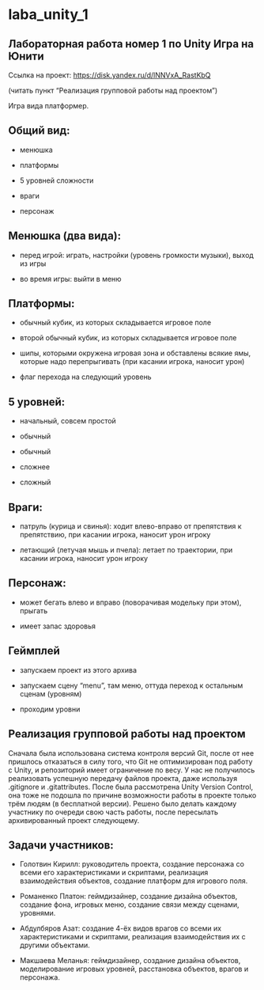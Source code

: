 # laba_unity_1
Лабораторная работа номер 1 по Unity
Игра на Юнити
------------------------------------------------------------------------------------------
Ссылка на проект: https://disk.yandex.ru/d/lNNVxA_RastKbQ 

(читать пункт “Реализация групповой работы над проектом”)


Игра вида платформер.

Общий вид:
------------------------------------------------------------------------------------------
- менюшка

- платформы

- 5 уровней сложности

- враги

- персонаж


Менюшка (два вида):
------------------------------------------------------------------------------------------
- перед игрой: играть, настройки (уровень громкости музыки), выход из игры

- во время игры: выйти в меню


Платформы:
------------------------------------------------------------------------------------------
- обычный кубик, из которых складывается игровое поле

- второй обычный кубик, из которых складывается игровое поле

- шипы, которыми окружена игровая зона и обставлены всякие ямы, которые надо перепрыгивать (при касании игрока, наносит урон)

- флаг перехода на следующий уровень


5 уровней:
------------------------------------------------------------------------------------------
- начальный, совсем простой

- обычный

- обычный

- сложнее

- сложный


Враги:
------------------------------------------------------------------------------------------
- патруль (курица и свинья): ходит влево-вправо от препятствия к препятствию, при касании игрока, наносит урон игроку

- летающий (летучая мышь и пчела): летает по траектории, при касании игрока, наносит урон игроку


Персонаж:
------------------------------------------------------------------------------------------
- может бегать влево и вправо (поворачивая модельку при этом), прыгать

- имеет запас здоровья







Геймплей
------------------------------------------------------------------------------------------
- запускаем проект из этого архива

- запускаем сцену “menu”, там меню, оттуда переход к остальным сценам (уровням)

- проходим уровни


Реализация групповой работы над проектом
------------------------------------------------------------------------------------------
Сначала была использована система контроля версий Git, после от нее пришлось отказаться в силу того, что Git не оптимизирован под работу с Unity, и репозиторий имеет ограничение по весу. У нас не получилось реализовать успешную передачу файлов проекта, даже используя .gitignore и .gitattributes.
После была рассмотрена Unity Version Control, она тоже не подошла по причине возможности работы в проекте только трём людям (в бесплатной версии).
Решено было делать каждому участнику по очереди свою часть работы, после пересылать архивированный проект следующему.


Задачи участников:
------------------------------------------------------------------------------------------
- Голотвин Кирилл: руководитель проекта, создание персонажа со всеми его характеристиками и скриптами, реализация взаимодействия объектов, создание платформ для игрового поля.

- Романенко Платон: геймдизайнер, создание дизайна объектов, создание фона, игровых меню, создание связи между сценами, уровнями.

- Абдулбяров Азат: создание 4-ёх видов врагов со всеми их характеристиками и скриптами, реализация взаимодействия их с другими объектами.

- Макшаева Меланья: геймдизайнер, создание дизайна объектов, моделирование игровых уровней, расстановка объектов, врагов и персонажа.
